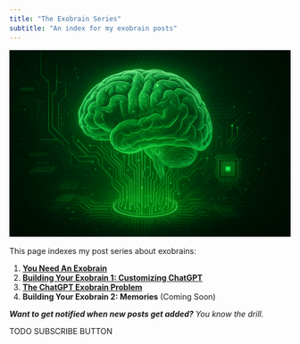 ```yaml
---
title: "The Exobrain Series"
subtitle: "An index for my exobrain posts"
---
```


<!------------------------- REFERENCE LINKS BLOCK ----------------------------------->
<!----------------------- END REFERENCE LINKS BLOCK --------------------------------->

![](./images/cover.png)

This page indexes my post series about exobrains:

1. **[You Need An Exobrain](https://mieubrisse.substack.com/p/you-need-an-exobrain)**
2. **[Building Your Exobrain 1: Customizing ChatGPT](https://mieubrisse.substack.com/p/building-your-exobrain-1-customizing)**
3. **[The ChatGPT Exobrain Problem](https://mieubrisse.substack.com/p/the-chatgpt-exobrain-problem)**
4. **Building Your Exobrain 2: Memories** (Coming Soon)

_**Want to get notified when new posts get added?** You know the drill._

TODO SUBSCRIBE BUTTON

<!------------------ IG POST DESCRIPTION --------------------->
<!--
TODO

👉 Read the full article (link in bio)

#hashtag1 #hashtag2 #hashtag3
-->

<!-------------------- IG STORY TEXT ------------------------->
<!--
TODO
-->
